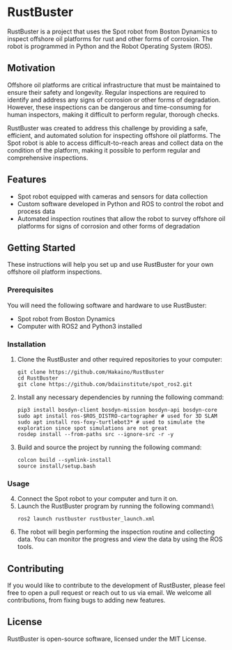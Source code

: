 # RustBuster
<!---Automated Robotics Inspection of Offshore Platforms for Automated Maintenance-->
RustBuster is a project that uses the Spot robot from Boston Dynamics to inspect offshore oil platforms for rust and other forms of corrosion. The robot is programmed in Python and the Robot Operating System (ROS).
## Motivation

Offshore oil platforms are critical infrastructure that must be maintained to ensure their safety and longevity. Regular inspections are required to identify and address any signs of corrosion or other forms of degradation. However, these inspections can be dangerous and time-consuming for human inspectors, making it difficult to perform regular, thorough checks.

RustBuster was created to address this challenge by providing a safe, efficient, and automated solution for inspecting offshore oil platforms. The Spot robot is able to access difficult-to-reach areas and collect data on the condition of the platform, making it possible to perform regular and comprehensive inspections.
## Features

 * Spot robot equipped with cameras and sensors for data collection
 * Custom software developed in Python and ROS to control the robot and process data 
 * Automated inspection routines that allow the robot to survey offshore oil platforms for signs of corrosion and other forms of degradation

## Getting Started

These instructions will help you set up and use RustBuster for your own offshore oil platform inspections.
### Prerequisites

You will need the following software and hardware to use RustBuster:

 * Spot robot from Boston Dynamics
 * Computer with ROS2 and Python3 installed

### Installation
1. Clone the RustBuster and other required repositories to your computer:
   ```
   git clone https://github.com/Hakaino/RustBuster
   cd RustBuster
   git clone https://github.com/bdaiinstitute/spot_ros2.git
   ```
2. Install any necessary dependencies by running the following command:
   ````
   pip3 install bosdyn-client bosdyn-mission bosdyn-api bosdyn-core
   sudo apt install ros-$ROS_DISTRO-cartographer # used for 3D SLAM
   sudo apt install ros-foxy-turtlebot3* # used to simulate the exploration since spot simulations are not great
   rosdep install --from-paths src --ignore-src -r -y 
   ````
3. Build and source the project by running the following command:
    ```
    colcon build --symlink-install
    source install/setup.bash
    ```
### Usage
4. Connect the Spot robot to your computer and turn it on.
5. Launch the RustBuster program by running the following command:\
   ```
   ros2 launch rustbuster rustbuster_launch.xml
   ```
6. The robot will begin performing the inspection routine and collecting data. You can monitor the progress and view the data by using the ROS tools.

## Contributing

If you would like to contribute to the development of RustBuster, please feel free to open a pull request or reach out to us via email. We welcome all contributions, from fixing bugs to adding new features.
## License

RustBuster is open-source software, licensed under the MIT License.